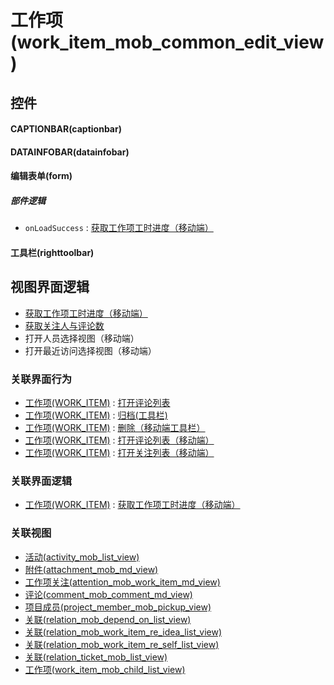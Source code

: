 # 工作项(work_item_mob_common_edit_view)  <!-- {docsify-ignore-all} -->



## 控件
#### CAPTIONBAR(captionbar)
#### DATAINFOBAR(datainfobar)
#### 编辑表单(form)

##### 部件逻辑
* `onLoadSuccess` : [获取工作项工时进度（移动端）](module/ProjMgmt/work_item/uilogic/mob_get_workload_schedule)
#### 工具栏(righttoolbar)

## 视图界面逻辑
  * [获取工作项工时进度（移动端）](module/ProjMgmt/work_item/uilogic/mob_get_workload_schedule)
  * [获取关注人与评论数](module/TestMgmt/test_case/uilogic/fill_att_com_count)
  * 打开人员选择视图（移动端）
  * 打开最近访问选择视图（移动端）


### 关联界面行为
  * [工作项(WORK_ITEM)](module/ProjMgmt/work_item) : [打开评论列表](module/ProjMgmt/work_item#界面行为)
  * [工作项(WORK_ITEM)](module/ProjMgmt/work_item) : [归档(工具栏)](module/ProjMgmt/work_item#界面行为)
  * [工作项(WORK_ITEM)](module/ProjMgmt/work_item) : [删除（移动端工具栏）](module/ProjMgmt/work_item#界面行为)
  * [工作项(WORK_ITEM)](module/ProjMgmt/work_item) : [打开评论列表（移动端）](module/ProjMgmt/work_item#界面行为)
  * [工作项(WORK_ITEM)](module/ProjMgmt/work_item) : [打开关注列表（移动端）](module/ProjMgmt/work_item#界面行为)

### 关联界面逻辑
  * [工作项(WORK_ITEM)](module/ProjMgmt/work_item) : [获取工作项工时进度（移动端）](module/ProjMgmt/work_item/uilogic/mob_get_workload_schedule)

### 关联视图
  * [活动(activity_mob_list_view)](app/view/activity_mob_list_view)
  * [附件(attachment_mob_md_view)](app/view/attachment_mob_md_view)
  * [工作项关注(attention_mob_work_item_md_view)](app/view/attention_mob_work_item_md_view)
  * [评论(comment_mob_comment_md_view)](app/view/comment_mob_comment_md_view)
  * [项目成员(project_member_mob_pickup_view)](app/view/project_member_mob_pickup_view)
  * [关联(relation_mob_depend_on_list_view)](app/view/relation_mob_depend_on_list_view)
  * [关联(relation_mob_work_item_re_idea_list_view)](app/view/relation_mob_work_item_re_idea_list_view)
  * [关联(relation_mob_work_item_re_self_list_view)](app/view/relation_mob_work_item_re_self_list_view)
  * [关联(relation_ticket_mob_list_view)](app/view/relation_ticket_mob_list_view)
  * [工作项(work_item_mob_child_list_view)](app/view/work_item_mob_child_list_view)

<script>
 const { createApp } = Vue
  createApp({
    data() {
      return {

      }
    }
  }).use(ElementPlus).mount('#app')
</script>
